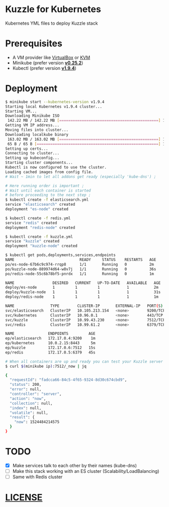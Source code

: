 # Kuzzle for Kubernetes
Kubernetes YML files to deploy Kuzzle stack

# Prerequisites

* A VM provider like [VirtualBox](https://www.virtualbox.org/wiki/Downloads) or [KVM](https://www.linux-kvm.org/page/Main_Page#)
* Minikube (prefer version [__v0.25.2__](https://github.com/kubernetes/minikube/releases/tag/v0.25.2))
* Kubectl (prefer version [__v1.9.4__](https://storage.googleapis.com/kubernetes-release/release/v1.9.4/bin/linux/amd64/kubectl))

# Deployment

```bash
$ minikube start --kubernetes-version v1.9.4
Starting local Kubernetes v1.9.4 cluster...
Starting VM...
Downloading Minikube ISO
 142.22 MB / 142.22 MB [============================================] 100.00% 0s
Getting VM IP address...
Moving files into cluster...
Downloading localkube binary
 163.02 MB / 163.02 MB [============================================] 100.00% 0s    
 65 B / 65 B [======================================================] 100.00%
Setting up certs...
Connecting to cluster...                                                                                                                
Setting up kubeconfig...
Starting cluster components...
Kubectl is now configured to use the cluster.
Loading cached images from config file.
# Wait ~ 1min to let all addons get ready (especially 'kube-dns') ;

# Here running order is important ;
# Wait until each container is started
# before proceeding to the next step ;
$ kubectl create -f elasticsearch.yml
service "elasticsearch" created
deployment "es-node" created

$ kubectl create -f redis.yml
service "redis" created
deployment "redis-node" created

$ kubectl create -f kuzzle.yml
service "kuzzle" created
deployment "kuzzle-node" created

$ kubectl get pods,deployments,services,endpoints
NAME                             READY     STATUS    RESTARTS   AGE
po/es-node-67b6c9c974-rrqp8      1/1       Running   0          2m
po/kuzzle-node-889974d64-w8v7j   1/1       Running   0          36s
po/redis-node-55c6b78bf5-pnrdx   1/1       Running   0          1m

NAME                 DESIRED   CURRENT   UP-TO-DATE   AVAILABLE   AGE
deploy/es-node       1         1         1            1           2m
deploy/kuzzle-node   1         1         1            1           31s
deploy/redis-node    1         1         1            1           1m

NAME                TYPE        CLUSTER-IP       EXTERNAL-IP   PORT(S)    AGE
svc/elasticsearch   ClusterIP   10.105.213.154   <none>        9200/TCP    2m
svc/kubernetes      ClusterIP   10.96.0.1        <none>        443/TCP     5m
svc/kuzzle          ClusterIP   10.99.43.230     <none>        7512/TCP   33s
svc/redis           ClusterIP   10.99.61.2       <none>        6379/TCP    1m

NAME               ENDPOINTS         AGE
ep/elasticsearch   172.17.0.4:9200    1m
ep/kubernetes      10.0.2.15:8443     5m
ep/kuzzle          172.17.0.6:7512   15s
ep/redis           172.17.0.5:6379   45s

# When all containers are up and ready you can test your Kuzzle server
$ curl $(minikube ip):7512/_now | jq                                                  

{
  "requestId": "fadcca66-84c5-4f65-9324-8d30c674cbd9",
  "status": 200,
  "error": null,
  "controller": "server",
  "action": "now",
  "collection": null,
  "index": null,
  "volatile": null,
  "result": {
    "now": 1524484214575
  }
}

```

# TODO

- [x] Make services talk to each other by their names (kube-dns)
- [ ] Make this stack working with an ES cluster (Scalability/LoadBalancing)
- [ ] Same with Redis cluster

# [LICENSE](https://github.com/kuzzleio/kuzzle-kubernetes/blob/master/LICENSE)
